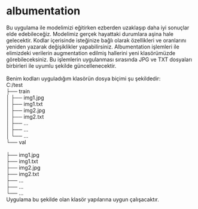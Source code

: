 # albumentation
Bu uygulama ile modelimizi eğitirken ezberden uzaklaşıp daha iyi sonuçlar elde edebileceğiz. Modelimiz gerçek hayattaki durumlara aşina hale gelecektir. Kodlar içerisinde isteğinize bağlı olarak özellikleri ve oranlarını yeniden yazarak değişiklikler yapabilirsiniz. Albumentation işlemleri ile elimizdeki verilerin augmentation edilmiş hallerini yeni klasörümüzde görebileceksiniz. Bu işlemlerin uygulanması sırasında JPG ve TXT dosyaları birbirleri ile uyumlu şekilde güncellenecektir. <br>
<br>
Benim kodları uyguladığım klasörün dosya biçimi şu şekildedir: <br>
C:/test <br>
├── train <br>
│   ├── img1.jpg <br>
│   ├── img1.txt <br>
│   ├── img2.jpg <br>
│   ├── img2.txt <br>
│   ├── ... <br>
│   ├── ... <br>
│   └── ... <br>
└── val <br>
<br>    ├── img1.jpg <br>
    ├── img1.txt <br>
    ├── img2.jpg <br>
    ├── img2.txt <br>
    ├── ... <br>
    ├── ... <br>
    └── ... <br>
Uygulama bu şekilde olan klasör yapılarına uygun çalışacaktır. <br>
